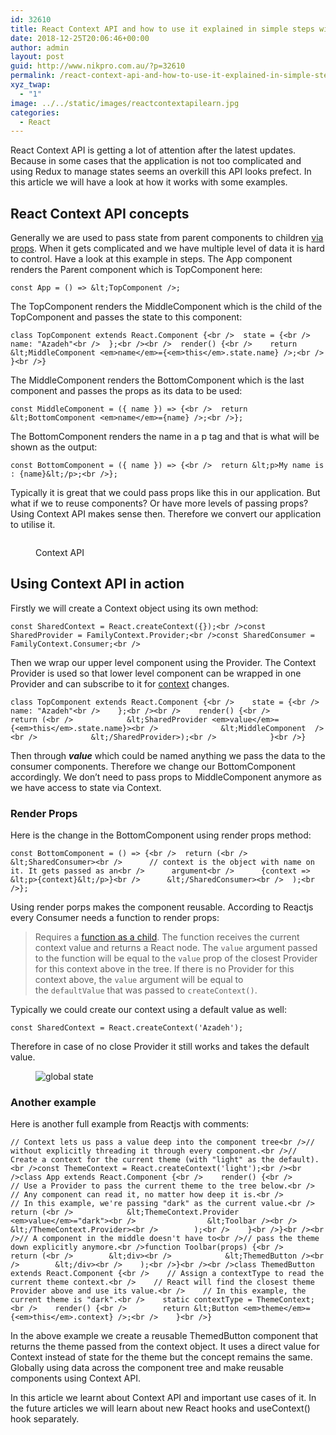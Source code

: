 ```yaml
---
id: 32610
title: React Context API and how to use it explained in simple steps with examples
date: 2018-12-25T20:06:46+00:00
author: admin
layout: post
guid: http://www.nikpro.com.au/?p=32610
permalink: /react-context-api-and-how-to-use-it-explained-in-simple-steps-with-examples/
xyz_twap:
  - "1"
image: ../../static/images/reactcontextapilearn.jpg
categories:
  - React
---
```


React Context API is getting a lot of attention after the latest updates. Because in some cases that the application is not too complicated and using Redux to manage states seems an overkill this API looks prefect. In this article we will have a look at how it works with some examples.

## React Context API concepts

Generally we are used to pass state from parent components to children [via props](http://www.nikpro.com.au/explaining-props-and-state-in-react-components/). When it gets complicated and we have multiple level of data it is hard to control. Have a look at this example in steps. The App component renders the Parent component which is TopComponent here:

```const App = () => &lt;TopComponent />;```

The TopComponent renders the MiddleComponent which is the child of the TopComponent and passes the state to this component:

```class TopComponent extends React.Component {<br />  state = {<br />    name: "Azadeh"<br />  };<br /><br />  render() {<br />    return &lt;MiddleComponent <em>name</em>={<em>this</em>.state.name} />;<br />  }<br />}```

The MiddleComponent renders the BottomComponent which is the last component and passes the props as its data to be used:

```const MiddleComponent = ({ name }) => {<br />  return &lt;BottomComponent <em>name</em>={name} />;<br />};```

The BottomComponent renders the name in a p tag and that is what will be shown as the output:

```const BottomComponent = ({ name }) => {<br />  return &lt;p>My name is : {name}&lt;/p>;<br />};```

Typically it is great that we could pass props like this in our application. But what if we to reuse components? Or have more levels of passing props? Using Context API makes sense then. Therefore we convert our application to utilise it.<figure class="wp-block-image">

<img src="http://www.nikpro.com.aureact-context-api-1024x576.jpg" alt="" class="wp-image-32613" srcset="http://testgatsby.localreact-context-api-1024x576.jpg 1024w, http://testgatsby.localreact-context-api-300x169.jpg 300w, http://testgatsby.localreact-context-api-768x432.jpg 768w, http://testgatsby.localreact-context-api.jpg 1280w" sizes="(max-width: 1024px) 100vw, 1024px" /> <figcaption>Context API</figcaption></figure>

## Using Context API in action

Firstly we will create a Context object using its own method:

```const SharedContext = React.createContext({});<br />const SharedProvider = FamilyContext.Provider;<br />const SharedConsumer = FamilyContext.Consumer;<br />```

Then we wrap our upper level component using the Provider. The Context Provider is used so that lower level component can be wrapped in one Provider and can subscribe to it for <a href="https://reactjs.org/docs/context.html#reactcreatecontext" target="_blank" rel="noreferrer noopener" aria-label="context (opens in a new tab)">context</a> changes.

```class TopComponent extends React.Component {<br />    state = {<br />        name: "Azadeh"<br />    };<br /><br />    render() {<br />        return (<br />            &lt;SharedProvider <em>value</em>={<em>this</em>.state.name}><br />              &lt;MiddleComponent  /><br />            &lt;/SharedProvider>);<br />            }<br />}```

Then through _**value**_ which could be named anything we pass the data to the consumer components. Therefore we change our BottomComponent accordingly. We don&#8217;t need to pass props to MiddleComponent anymore as we have access to state via Context.

### Render Props

Here is the change in the BottomComponent using render props method:

```const BottomComponent = () => {<br />  return (<br />      &lt;SharedConsumer><br />      // context is the object with name on it. It gets passed as an<br />      argument<br />      {context => &lt;p>{context}&lt;/p>}<br />      &lt;/SharedConsumer><br />  );<br />};```

Using render porps makes the component reusable. According to Reactjs every Consumer needs a function to render props:

<blockquote class="wp-block-quote">
  <p>
    Requires a <a href="https://reactjs.org/docs/render-props.html#using-props-other-than-render">function as a child</a>. The function receives the current context value and returns a React node. The <code>value</code> argument passed to the function will be equal to the <code>value</code> prop of the closest Provider for this context above in the tree. If there is no Provider for this context above, the <code>value</code> argument will be equal to the <code>defaultValue</code> that was passed to <code>createContext()</code>.
  </p>
</blockquote>

Typically we could create our context using a default value as well:

```const SharedContext = React.createContext('Azadeh');```

Therefore in case of no close Provider it still works and takes the default value.<figure class="wp-block-image">

<img src="http://www.nikpro.com.augloball-state.png" alt="global state" class="wp-image-32614" srcset="http://testgatsby.localgloball-state.png 389w, http://testgatsby.localgloball-state-300x100.png 300w" sizes="(max-width: 389px) 100vw, 389px" /> </figure>

### Another example

Here is another full example from Reactjs with comments:

```// Context lets us pass a value deep into the component tree<br />// without explicitly threading it through every component.<br />// Create a context for the current theme (with "light" as the default).<br />const ThemeContext = React.createContext('light');<br /><br />class App extends React.Component {<br />    render() {<br />        // Use a Provider to pass the current theme to the tree below.<br />        // Any component can read it, no matter how deep it is.<br />        // In this example, we're passing "dark" as the current value.<br />        return (<br />            &lt;ThemeContext.Provider <em>value</em>="dark"><br />                &lt;Toolbar /><br />            &lt;/ThemeContext.Provider><br />        );<br />    }<br />}<br /><br />// A component in the middle doesn't have to<br />// pass the theme down explicitly anymore.<br />function Toolbar(props) {<br />    return (<br />        &lt;div><br />            &lt;ThemedButton /><br />        &lt;/div><br />    );<br />}<br /><br />class ThemedButton extends React.Component {<br />    // Assign a contextType to read the current theme context.<br />    // React will find the closest theme Provider above and use its value.<br />    // In this example, the current theme is "dark".<br />    static contextType = ThemeContext;<br />    render() {<br />        return &lt;Button <em>theme</em>={<em>this</em>.context} />;<br />    }<br />}```

In the above example we create a reusable ThemedButton component that returns the theme passed from the context object. It uses a direct value for Context instead of state for the theme but the concept remains the same. Globally using data across the component tree and make reusable components using Context API.

In this article we learnt about Context API and important use cases of it. In the future articles we will learn about new React hooks and useContext() hook separately.
